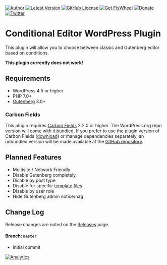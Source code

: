 [![Author](https://img.shields.io/badge/author-Daniel%20M.%20Hendricks-lightgrey.svg?colorB=9900cc )](https://www.danhendricks.com/??utm_source=github.com&utm_medium=campaign&utm_content=button&utm_campaign=wordpress-conditional-editor-plugin)
[![Latest Version](https://img.shields.io/github/release/dmhendricks/wordpress-conditional-editor-plugin.svg)](https://github.com/dmhendricks/wordpress-conditional-editor-plugin/releases)
[![GitHub License](https://img.shields.io/badge/license-GPLv2-yellow.svg)](https://raw.githubusercontent.com/dmhendricks/wordpress-conditional-editor-plugin/master/LICENSE)
[![Get FlyWheel](https://img.shields.io/badge/style-FlyWheel-green.svg?style=flat&label=get%20hosted&colorB=AE2A21)](https://share.getf.ly/e25g6k?utm_source=github.com&utm_medium=referral&utm_content=button&utm_campaign=wordpress-conditional-editor-plugin)
[![Donate](https://img.shields.io/badge/Donate-PayPal-green.svg)](https://paypal.me/danielhendricks)
[![Twitter](https://img.shields.io/twitter/url/https/github.com/dmhendricks/wordpress-conditional-editor-plugin.svg?style=social)](https://twitter.com/danielhendricks)

# Conditional Editor WordPress Plugin

This plugin will allow you to choose between classic and Gutenberg editor based on conditions.

**This plugin currently does not work!**

## Requirements

* WordPress 4.5 or higher
* PHP 7.0+
* [Gutenberg](https://wordpress.org/plugins/gutenberg/) 3.0+

### Carbon Fields

This plugin requires [Carbon Fields](https://carbonfields.net/) 2.2.0 or higher. The WordPress.org repo version will come with it bundled. If you prefer to use the plugin version of Carbon Fields ([download](https://carbonfields.net/zip/latest/)) or manage dependencies separately, an unbundled version will be made available at the [GitHub repository](https://github.com/dmhendricks/wordpress-conditional-editor-plugin/).

## Planned Features

* Multisite / Network Friendly
* Disable Gutenberg completely
* Disable by post type
* Disable for specific [template files](https://developer.wordpress.org/themes/basics/template-files/)
* Disable by user role
* Hide Gutenberg admin notice/nag

## Change Log

Release changes are noted on the [Releases](https://github.com/dmhendricks/wordpress-conditional-editor-plugin/releases) page.

#### Branch: `master`

* Initial commit

[![Analytics](https://ga-beacon.appspot.com/UA-67333102-2/dmhendricks/wordpress-conditional-editor-plugin)](https://github.com/igrigorik/ga-beacon/?utm_source=github.com&utm_medium=referral&utm_content=button&utm_campaign=wordpress-conditional-editor-plugin)
